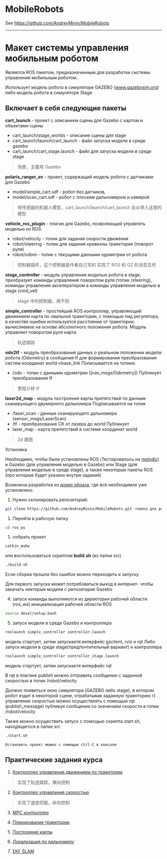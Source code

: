 # MobileRobots

See https://github.com/AndreyMinin/MobileRobots

---

# Макет системы управления мобильным роботом

Является ROS пакетом, предназначенным для разработки системы управления мобильным роботом.

Использует модель робота в симуляторе GAZEBO (www.gazebosim.org)
либо модель робота в симуляторе Stage

## Включает в себя следующие пакеты

**cart_launch** - проект с описанием сцены для Gazebo с картом и объектами сцены
* cart_launch/stage_worlds - описание сцены для stage
* cart_launch/launch/cart_launch - файл запуска модели в среде gazebo
* cart_launch/cart_stage.launch - файл для запуска модели в среде stage

> 场景，主要用 Gazebo

**polaris_ranger_ev** - проект, содержащий модель робота с датчиками для Gazebo
* model/simple_cart.sdf - робот без датчиков,
* model/scan_cart.sdf - робот с плоским дальномером и камерой

> 带传感器的机器人模型，cart_launch/launch/cart_launch 会从导入这里的模型

**vehicle_ros_plugin** - плагин для Gazebo, позволяющий управлять моделью из ROS.
* robot/velocity - топик для задания скорости движения
* robot/steering - топик для задания кривизны траектории (поворот руля)
* robot/odom   -   топик с текущими данными одометрии от робота

> 控制器插件，这个控制器是作者自己写的
> 实现了 ROS 和 GZ 的消息互传

**stage_controller** - модуль управления моделью робота в stage, преобразует команды управления поворотом руля (топик /steering), команды управления акселератором в команды управления моделью в stage (cmd_vel) 

> stage 中的控制器，用不到

**simple_controller** - простейший ROS контроллер, управляющий движением карта по овальной траектории, с помощью пид регулятора, в качестве ошибки используется расстояние от траектории, вычисляемое на основе абсолютного положения робота. Модуль управляет поворотом руля карта

> 轨迹跟踪

**odo2tf** - модуль преобразования данных о реальном положении модели робота (Odometry) в сообщения tf для формирования преобразования систем координат world->base_link
Пописывается на топики:
* /odo - топик с данными одометрии ([nav_msgs/Odometry])
Публикует преобразование tf

> 里程计转 tf

**laser2d_map** - модуль построения карты препятствий по данным сканирующего двумерного дальномера
Подписывается на топик
* /laser_scan - данные сканирующего дальномера (sensor_msgs/LaserScan)
* /tf - преобразование СК от лазера до world
Публикует
* laser_map - карта препятствий в системе координат world

> 2d 建图

Установка

Необходимо, чтобы были установлены ROS (Тестировалось на [melodic](http://wiki.ros.org/melodic/Installation)) и Gazebo (для управления моделью в Gazebo) или Stage (для управления моделью в среде stage), а также некоторые пакеты ROS (про которые будет указано внутри заданий)

Возможна разработка из [докер образа](https://github.com/AndreyMinin/MobileRobots#%D0%B8%D1%81%D0%BF%D0%BE%D0%BB%D1%8C%D0%B7%D0%BE%D0%B2%D0%B0%D0%BD%D0%B8%D0%B5-docker), где всё необходимое уже установлено.

1. Нужно склонировать репозиторий:
```bash
git clone https://github.com/AndreyMinin/MobileRobots.git <папка для размещения проекта>
```

1. Перейти в рабочую папку
```bash
cd ros_ws
```

1. собрать проект
```bash
catkin_make
```
или воспользоваться скриптом **build.sh** (из папки src)
```bash
./build.sh
```
Если сборка прошла без ошибок можно переходить к запуску

Для первого запуска может потребоваться выход в интернет- чтобы закачать некторые модели с репозитария Gazebo

4. запуск
  команды выполняются из директории рабочей области (ros_ws)
инициализация рабочей области ROS
```bash
source devel/setup.bash
```

5. запуск модели в среде Gazebo и контроллера 
```bash
roslaunch simple_controller controller.launch
```
модель стартует, затем запускаетя интерфейс gzclient, rviz и rqt
 Либо запуск модели в среде stage(предпочтительный вариант) и контроллера 
```bash
roslaunch simple_controller controller_stage.launch
```
модель стартует, затем запускаетя интерфейс  rqt

В rqt в плагине publish можно отправить сообщение с заданной скоростью в топик /robot/velocity

  Должно появиться окно симулятора (GAZEBO либо  stage), в котором робот ездит в некоторой сцене, отрабатывая заданную траекторию
  г) управление скоростью можно осуществлять с помощью rqt (publish_message) публикуя сообщение со значением скорости в топик /robot/velocity

  Также можно осуществить запуск с помощью скрипта start.sh, находящегося в папке src
```bash
./start.sh
```
	Остановить проект можно с помощью ctrl-C в консоли

## Практические задания курса
1. [Контроллер управления движением по траектории](https://github.com/AndreyMinin/MobileRobots/tree/master/mr_ws/src/simple_controller)

> 实现了轨迹跟踪，横向控制

2. [Контроллер управления скоростью](https://github.com/AndreyMinin/MobileRobots/tree/master/mr_ws/src/velocity_controller)

> 实现了速度伺服，纵向控制

3. [MPC контроллер](https://github.com/AndreyMinin/MobileRobots/tree/master/mr_ws/src/mpc_controller)

4. [Планирование траектории](https://github.com/AndreyMinin/MobileRobots/tree/master/mr_ws/src/simple_planner)

5. [Построение карты](https://github.com/AndreyMinin/MobileRobots/tree/master/mr_ws/src/simple_map)

6. [Локализация по дальномеру](https://github.com/AndreyMinin/MobileRobots/tree/master/mr_ws/src/feature_matcher)

7. [EKF SLAM](https://github.com/AndreyMinin/MobileRobots/tree/master/mr_ws/src/barrel_slam)



